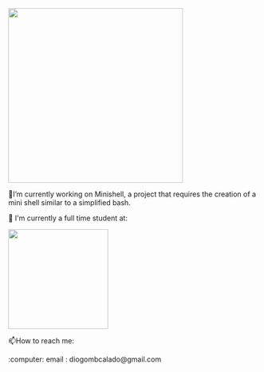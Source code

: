 <img src="https://user-images.githubusercontent.com/99777188/200713552-0962ad1c-5dbd-4250-8d41-ce66d735a0c4.gif" width="350">
<p> 🔭I’m currently working on Minishell, a project that requires the creation of a mini shell similar to a simplified bash.</p>
<p> 🧐 I'm currently a full time student at:</p>
<img src="https://user-images.githubusercontent.com/99777188/218343667-a02c58d6-eb12-48b3-b3bd-cb596789982e.png" width="200" height="200">
<p>📫How to reach me:</p>
<p>:computer: email :  diogombcalado@gmail.com</p>
